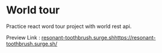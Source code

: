 # World tour

Practice react word tour project with world rest api. 

Preview Link : [resonant-toothbrush.surge.sh](https://resonant-toothbrush.surge.sh/)https://resonant-toothbrush.surge.sh/
